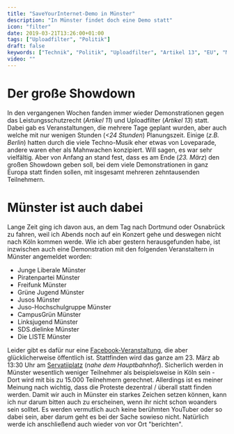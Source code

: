 ```yaml
---
title: "SaveYourInternet-Demo in Münster"
description: "In Münster findet doch eine Demo statt"
icon: "filter"
date: 2019-03-21T13:26:00+01:00
tags: ["Uploadfilter", "Politik"]
draft: false
keywords: ["Technik", "Politik", "Uploadfilter", "Artikel 13", "EU", "Münster", "SaveYourInternet", "Artikel13", "CopyrightDirective"]
video: ""
---
```


# Der große Showdown
In den vergangenen Wochen fanden immer wieder Demonstrationen gegen das Leistungsschutzrecht (_Artikel 11_) und Uploadfilter (_Artikel 13_) statt. Dabei gab es Veranstaltungen, die mehrere Tage geplant wurden, aber auch welche mit nur wenigen Stunden (_<24 Stunden_) Planungszeit. Einige (_z.B. Berlin_) hatten durch die viele Techno-Musik eher etwas von Loveparade, andere waren eher als Mahnwachen konzipiert. Will sagen, es war sehr vielfältig. Aber von Anfang an stand fest, dass es am Ende (_23. März_) den großen Showdown geben soll, bei dem viele Demonstrationen in ganz Europa statt finden sollen, mit insgesamt mehreren zehntausenden Teilnehmern.

# Münster ist auch dabei
Lange Zeit ging ich davon aus, an dem Tag nach Dortmund oder Osnabrück zu fahren, weil ich Abends noch auf ein Konzert gehe und deswegen nicht nach Köln kommen werde. Wie ich aber gestern herausgefunden habe, ist inzwischen auch eine Demonstration mit den folgenden Veranstaltern in Münster angemeldet worden:

 - Junge Liberale Münster
 - Piratenpartei Münster
 - Freifunk Münster
 - Grüne Jugend Münster
 - Jusos Münster
 - Juso-Hochschulgruppe Münster
 - CampusGrün Münster
 - Linksjugend Münster
 - SDS.dielinke Münster
 - Die LISTE Münster

 Leider gibt es dafür nur eine [Facebook-Veranstaltung](https://www.facebook.com/events/270817613844608/), die aber glücklicherweise öffentlich ist. Stattfinden wird das ganze am <time datetime="2019-03-23 13:30">23. März ab 13:30</time> Uhr am [Servatiiplatz](https://www.openstreetmap.org/way/160598857) (_nahe dem Hauptbahnhof_). Sicherlich werden in Münster wesentlich weniger Teilnehmer als beispielsweise in Köln sein - Dort wird mit bis zu 15.000 Teilnehmern gerechnet. Allerdings ist es meiner Meinung nach wichtig, dass die Proteste dezentral / überall statt finden werden. Damit wir auch in Münster ein starkes Zeichen setzen können, kann ich nur darum bitten auch zu erscheinen, wenn ihr nicht schon woanders sein solltet. Es werden vermutlich auch keine berühmten YouTuber oder so dabei sein, aber darum geht es bei der Sache sowieso nicht. Natürlich werde ich anschließend auch wieder von vor Ort "berichten".
